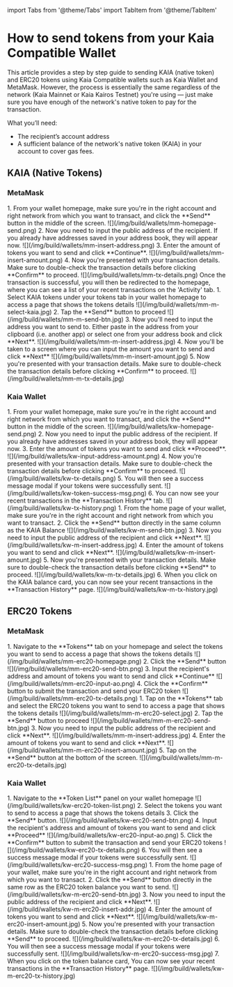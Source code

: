 import Tabs from '@theme/Tabs'
import TabItem from '@theme/TabItem'

# How to send tokens from your Kaia Compatible Wallet

This article provides a step by step guide to sending KAIA (native token) and ERC20 tokens using Kaia Compatible wallets such as Kaia Wallet and MetaMask. However, the process is essentially the same regardless of the network (Kaia Mainnet or Kaia Kairos Testnet) you're using — just make sure you have enough of the network's native token to pay for the transaction.

What you’ll need:
- The recipient’s account address
- A sufficient balance of the network's native token (KAIA) in your account to cover gas fees.  

## KAIA (Native Tokens)

### MetaMask

<Tabs>
  <TabItem value="Browser" label="Browser Extension" default>
	1. From your wallet homepage, make sure you're in the right account and right network from which you want to transact, and click the **Send** button in the middle of the screen.
	![](/img/build/wallets/mm-homepage-send.png)
	2. Now you need to input the public address of the recipient. If you already have addresses saved in your address book, they will appear now.
	![](/img/build/wallets/mm-insert-address.png)
	3. Enter the amount of tokens you want to send and click **Continue**.
	![](/img/build/wallets/mm-insert-amount.png)
	4. Now you're presented with your transaction details. Make sure to double-check the transaction details before clicking **Confirm** to proceed.
	![](/img/build/wallets/mm-tx-details.png)
	Once the transaction is successful, you will then be redirected to the homepage, where you can see a list of your recent transactions on the 'Activity' tab.
  </TabItem>
  <TabItem value="Mobile" label="Mobile">
	1. Select KAIA tokens under your tokens tab in your wallet homepage to access a page that shows the tokens details
	![](/img/build/wallets/mm-m-select-kaia.jpg)
	2. Tap the **Send** button to proceed
	![](/img/build/wallets/mm-m-send-btn.jpg)
	3. Now you'll need to input the address you want to send to. Either paste in the address from your clipboard (i.e. another app) or select one from your address book and click **Next**.
	![](/img/build/wallets/mm-m-insert-address.jpg)
	4. Now you'll be taken to a screen where you can input the amount you want to send and click **Next**
	![](/img/build/wallets/mm-m-insert-amount.jpg)
	5. Now you're presented with your transaction details. Make sure to double-check the transaction details before clicking **Confirm** to proceed.
	![](/img/build/wallets/mm-m-tx-details.jpg)
  </TabItem>
</Tabs>

### Kaia Wallet

<Tabs>
  <TabItem value="Browser" label="Browser Extension" default>
	1. From your wallet homepage, make sure you're in the right account and right network from which you want to transact, and click the **Send** button in the middle of the screen.
	![](/img/build/wallets/kw-homepage-send.png)
	2. Now you need to input the public address of the recipient. If you already have addresses saved in your address book, they will appear now.
	3. Enter the amount of tokens you want to send and click **Proceed**.
	![](/img/build/wallets/kw-input-address-amount.png)
	4. Now you're presented with your transaction details. Make sure to double-check the transaction details before clicking **Confirm** to proceed.
	![](/img/build/wallets/kw-tx-details.png)
	5. You will then see a success message modal if your tokens were successfully sent. 
	![](/img/build/wallets/kw-token-success-msg.png)
	6. You can now see your recent transactions in the **Transaction History** tab.
	![](/img/build/wallets/kw-tx-history.png)
  </TabItem>
  <TabItem value="Mobile" label="Mobile">
	1. From the home page of your wallet, make sure you're in the right account and right network from which you want to transact.
	2. Click the **Send** button directly in the same column as the KAIA Balance
	![](/img/build/wallets/kw-m-send-btn.jpg)
	3. Now you need to input the public address of the recipient and click **Next**.
	![](/img/build/wallets/kw-m-insert-address.jpg)
	4. Enter the amount of tokens you want to send and click **Next**.
	![](/img/build/wallets/kw-m-insert-amount.jpg)
	5. Now you're presented with your transaction details. Make sure to double-check the transaction details before clicking **Send** to proceed.
	![](/img/build/wallets/kw-m-tx-details.jpg)
	6. When you click on the KAIA balance card, you can now see your recent transactions in the **Transaction History** page.
	![](/img/build/wallets/kw-m-tx-history.jpg)
  </TabItem>
</Tabs>

## ERC20 Tokens

### MetaMask

<Tabs>
  <TabItem value="Browser" label="Browser Extension" default>
	1. Navigate to the **Tokens** tab on your homepage and select the tokens you want to send to access a page that shows the tokens details
	![](/img/build/wallets/mm-erc20-homepage.png)
	2. Click the **Send** button
	![](/img/build/wallets/mm-erc20-send-btn.png)
	3. Input the recipient's address and amount of tokens you want to send and click **Continue**
	![](/img/build/wallets/mm-erc20-input-ao.png)
	4. Click the **Confirm** button to submit the transaction and send your ERC20 token
	![](/img/build/wallets/mm-erc20-tx-details.png)
  </TabItem>
  <TabItem value="Mobile" label="Mobile">
	1. Tap on the **Tokens** tab and select the ERC20 tokens you want to send to access a page that shows the tokens details
	![](/img/build/wallets/mm-m-erc20-select.jpg)
	2. Tap the **Send** button to proceed
	![](/img/build/wallets/mm-m-erc20-send-btn.jpg)
	3. Now you need to input the public address of the recipient and click **Next**.
	![](/img/build/wallets/mm-m-insert-address.jpg)
	4. Enter the amount of tokens you want to send and click **Next**.
	![](/img/build/wallets/mm-m-erc20-insert-amount.jpg)
	5. Tap on the **Send** button at the bottom of the screen.
	![](/img/build/wallets/mm-m-erc20-tx-details.jpg)
  </TabItem>
</Tabs>

### Kaia Wallet

<Tabs>
  <TabItem value="Browser" label="Browser Extension" default>
	1. Navigate to the **Token List** panel on your wallet homepage
	![](/img/build/wallets/kw-erc20-token-list.png)
	2. Select the tokens you want to send to access a page that shows the tokens details
	3. Click the **Send** button.
	![](/img/build/wallets/kw-erc20-send-btn.png)
	4. Input the recipient's address and amount of tokens you want to send and click **Proceed**
	![](/img/build/wallets/kw-erc20-input-ao.png)
	5. Click the **Confirm** button to submit the transaction and send your ERC20 tokens 
	![](/img/build/wallets/kw-erc20-tx-details.png)
	6. You will then see a success message modal if your tokens were successfully sent.
	![](/img/build/wallets/kw-erc20-success-msg.png)
  </TabItem>
  <TabItem value="Mobile" label="Mobile">
	1. From the home page of your wallet, make sure you're in the right account and right network  from which you want to transact.
	2. Click the **Send** button directly in the same row as the ERC20 token balance you want to send.
	![](/img/build/wallets/kw-m-erc20-send-btn.jpg)
	3.  Now you need to input the public address of the recipient and click **Next**.
	![](/img/build/wallets/kw-m-erc20-insert-addr.jpg)
	4. Enter the amount of tokens you want to send and click **Next**.
	![](/img/build/wallets/kw-m-erc20-insert-amount.jpg)
	5. Now you're presented with your transaction details. Make sure to double-check the transaction details before clicking **Send** to proceed.
	![](/img/build/wallets/kw-m-erc20-tx-details.jpg)
	6. You will then see a success message modal if your tokens were successfully sent.
	![](/img/build/wallets/kw-m-erc20-success-msg.jpg)
	7. When you click on the token balance card, You can now see your recent transactions in the **Transaction History** page.
	![](/img/build/wallets/kw-m-erc20-tx-history.jpg)
  </TabItem>
</Tabs>